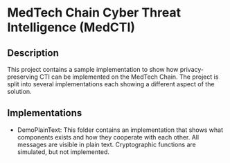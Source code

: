 MedTech Chain Cyber Threat Intelligence (MedCTI)
================================================

Description
-----------
This project contains a sample implementation to show how privacy-preserving CTI can be implemented on the MedTech Chain. The project is split into several implementations each showing a different aspect of the solution.

Implementations
---------------

* DemoPlainText: This folder contains an implementation that shows what components exists and how they cooperate with each other. All messages are visible in plain text. Cryptographic functions are simulated, but not implemented.